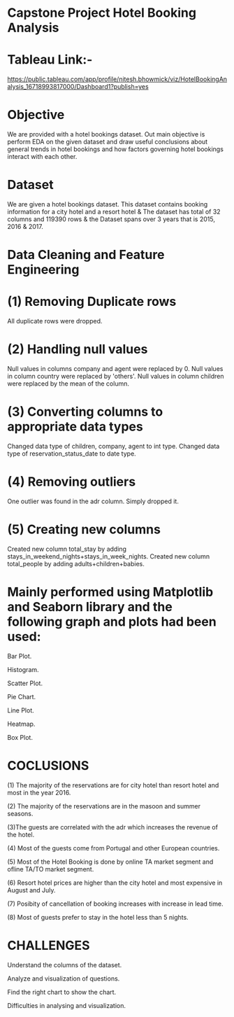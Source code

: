 # Capstone Project Hotel Booking Analysis
# Tableau Link:-
https://public.tableau.com/app/profile/nitesh.bhowmick/viz/HotelBookingAnalysis_16718993817000/Dashboard1?publish=yes

# Objective
We are provided with a hotel bookings dataset.
Out main objective is perform EDA on the given dataset and draw useful conclusions about general trends in hotel bookings and how factors governing hotel bookings interact with each other.
# Dataset
We are given a hotel bookings dataset. This dataset contains booking information for a city hotel and a resort hotel & The dataset has total of 32 columns and 119390 rows & 
the Dataset spans over 3 years that is 2015, 2016 & 2017. 
# Data Cleaning and Feature Engineering
# (1) Removing Duplicate rows
All duplicate rows were dropped.

# (2) Handling null values
Null values in columns company and agent were replaced by 0.
Null values in column country were replaced by 'others'.
Null values in column children were replaced by the mean of the column.
# (3) Converting columns to appropriate data types
Changed data type of children, company, agent to int type.
Changed data type of reservation_status_date to date type.
# (4) Removing outliers
One outlier was found in the adr column. Simply dropped it.
# (5) Creating new columns
Created new column total_stay by adding stays_in_weekend_nights+stays_in_week_nights.
Created new column total_people by adding adults+children+babies.

# Mainly performed using Matplotlib and Seaborn library and the following graph and plots had been used:

Bar Plot.

Histogram.

Scatter Plot.

Pie Chart.

Line Plot.

Heatmap.

Box Plot.

# COCLUSIONS

(1) The majority of the reservations are for city hotel than resort hotel and most in the year 2016.

(2) The majority of the reservations are in the masoon and summer seasons.

(3)The guests are correlated with the adr which increases the revenue of the hotel.

(4) Most of the guests come from Portugal and other European countries.

(5) Most of the Hotel Booking is done by online TA market segment and ofline TA/TO market segment.

(6) Resort hotel prices are higher than the city hotel and most expensive in August and July.

(7) Posibity of cancellation of booking increases with increase in lead time.

(8) Most of guests prefer to stay in the hotel less than 5 nights.

# CHALLENGES

Understand the columns of the dataset.

Analyze and visualization of questions.

Find the right chart to show the chart.

Difficulties in analysing and visualization.
